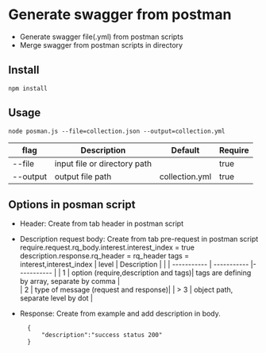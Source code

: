 # Generate swagger from postman
- Generate swagger file(.yml) from postman scripts
- Merge swagger from postman scripts in directory
## Install
    npm install
## Usage
    node posman.js --file=collection.json --output=collection.yml

| flag       | Description | Default | Require | 
| ----------- | ----------- |-----------|-----------|
| --file      | input file or directory path       ||true|
| --output   | output file path        |collection.yml|true|

## Options in posman script
- Header: Create from tab header in postman script
- Description request body: Create from tab pre-request in postman script
    require.request.rq_body.interest.interest_index = true
    description.response.rq_header = rq_header
    tags = interest,interest_index
    | level       | Description | |
    | ----------- | ----------- |----------- |
    | 1           | option (require,description and tags)| tags are defining by array, separate by comma |      
    | 2           | type of message (request and response)|
    |  > 3          | object path, separate level by dot |
- Response: Create from example and add description in body.

        {
            "description":"success status 200"
        }
